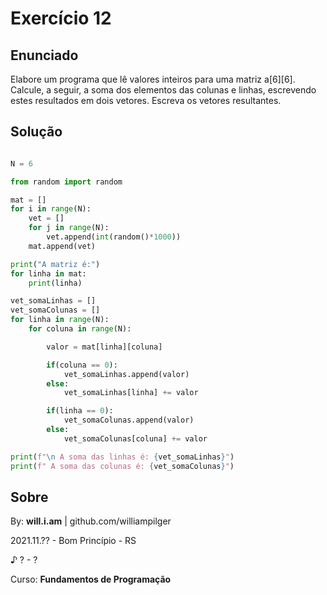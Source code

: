 # Exercício 12

## Enunciado

Elabore um programa que lê valores inteiros para uma matriz a[6][6]. Calcule, a seguir, a soma dos elementos das colunas e linhas, escrevendo estes resultados em dois vetores. Escreva os vetores resultantes.

## Solução

```py

N = 6

from random import random

mat = []
for i in range(N):
    vet = []
    for j in range(N):
        vet.append(int(random()*1000))
    mat.append(vet)

print("A matriz é:")
for linha in mat:
    print(linha)

vet_somaLinhas = []
vet_somaColunas = []
for linha in range(N):
    for coluna in range(N):

        valor = mat[linha][coluna]

        if(coluna == 0):
            vet_somaLinhas.append(valor)
        else:
            vet_somaLinhas[linha] += valor

        if(linha == 0):
            vet_somaColunas.append(valor)
        else:
            vet_somaColunas[coluna] += valor

print(f"\n A soma das linhas é: {vet_somaLinhas}")
print(f" A soma das colunas é: {vet_somaColunas}")

```

## Sobre

By: **will.i.am** | github.com/williampilger

2021.11.?? - Bom Princípio - RS

♪ ? - ?

Curso: **Fundamentos de Programação**
